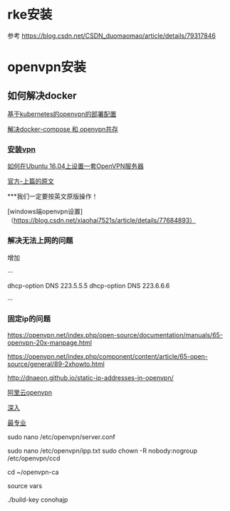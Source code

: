 
# rke安装


参考 https://blog.csdn.net/CSDN_duomaomao/article/details/79317846

# openvpn安装

## 如何解决docker

[基于kubernetes的openvpn的部署配置](http://eco.hand-china.com/community/t/topic/125/2)

[解决docker-compose 和 openvpn共存](https://www.aityp.com/%e8%a7%a3%e5%86%b3docker-compose-%e5%92%8c-openvpn%e5%85%b1%e5%ad%98/)

### [安装vpn](https://www.wilean.com/archives/382)

[如何在Ubuntu 16.04上设置一套OpenVPN服务器](https://blog.csdn.net/zstack_org/article/details/69228386)

[官方-上篇的原文](https://www.digitalocean.com/community/tutorials/how-to-set-up-an-openvpn-server-on-ubuntu-16-04)

***我们一定要按英文原版操作！

[windows端openvpn设置]（https://blog.csdn.net/xiaohai7521s/article/details/77684893）

### 解决无法上网的问题

增加

···

dhcp-option DNS 223.5.5.5
dhcp-option DNS 223.6.6.6

···

### 固定ip的问题

https://openvpn.net/index.php/open-source/documentation/manuals/65-openvpn-20x-manpage.html

https://openvpn.net/index.php/component/content/article/65-open-source/general/89-2xhowto.html

http://dnaeon.github.io/static-ip-addresses-in-openvpn/

[阿里云openvpn](https://yq.aliyun.com/ziliao/65785)

[深入](https://blog.csdn.net/cai742925624/article/details/45483571)


[最专业](https://blog.csdn.net/donghaixiaolongwang/article/details/64929732)



sudo nano /etc/openvpn/server.conf   

sudo nano /etc/openvpn/ipp.txt
sudo chown -R nobody:nogroup /etc/openvpn/ccd

cd ~/openvpn-ca

source vars

./build-key conohajp







